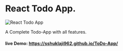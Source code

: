 # React Todo App.

![React Todo App](./assests/TodoList.png)

A Complete Todo-App with all features.

#### live Demo: https://sshuklaji962.github.io/ToDo-App/
